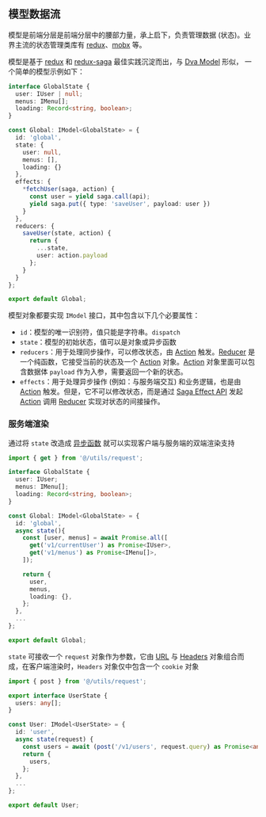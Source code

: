 ## 模型数据流

模型是前端分层是前端分层中的腰部力量，承上启下，负责管理数据 (状态)。业界主流的状态管理类库有 [redux](https://github.com/reduxjs/redux)、[mobx](https://github.com/mobxjs/mobx) 等。

模型是基于 [redux](https://github.com/reduxjs/redux) 和 [redux-saga](https://github.com/redux-saga/redux-saga) 最佳实践沉淀而出，与 [Dva Model](https://dvajs.com/guide/concepts.html#models) 形似， 一个简单的模型示例如下：

```ts
interface GlobalState {
  user: IUser | null;
  menus: IMenu[];
  loading: Record<string, boolean>;
}

const Global: IModel<GlobalState> = {
  id: 'global',
  state: {
    user: null,
    menus: [],
    loading: {}
  },
  effects: {
    *fetchUser(saga, action) {
      const user = yield saga.call(api);
      yield saga.put({ type: 'saveUser', payload: user })
    }
  },
  reducers: {
    saveUser(state, action) {
      return {
        ...state,
        user: action.payload
      };
    }
  }
};

export default Global;
```

模型对象都要实现 `IModel` 接口，其中包含以下几个必要属性：

- `id`：模型的唯一识别符，值只能是字符串。`dispatch`
- `state`：模型的初始状态，值可以是对象或异步函数
- `reducers`：用于处理同步操作，可以修改状态，由 [Action](https://redux.js.org/basics/actions) 触发。[Reducer](https://redux.js.org/basics/reducers) 是一个纯函数，它接受当前的状态及一个 [Action](https://redux.js.org/basics/actions) 对象。[Action](https://redux.js.org/basics/actions) 对象里面可以包含数据体 `payload` 作为入参，需要返回一个新的状态。
- `effects`：用于处理异步操作 (例如：与服务端交互) 和业务逻辑，也是由 [Action](https://redux.js.org/basics/actions) 触发。但是，它不可以修改状态，而是通过 [Saga Effect API](https://redux-saga.js.org/docs/api/#effect-creators) 发起 [Action](https://redux.js.org/basics/actions) 调用 [Reducer](https://redux.js.org/basics/reducers) 实现对状态的间接操作。

### 服务端渲染

通过将 `state` 改造成 [异步函数](https://es6.ruanyifeng.com/#docs/async) 就可以实现客户端与服务端的双端渲染支持

```ts
import { get } from '@/utils/request';

interface GlobalState {
  user: IUser;
  menus: IMenu[];
  loading: Record<string, boolean>;
}

const Global: IModel<GlobalState> = {
  id: 'global',
  async state(){
    const [user, menus] = await Promise.all([
      get('v1/currentUser') as Promise<IUser>,
      get('v1/menus') as Promise<IMenu[]>,
    ]);

    return {
      user,
      menus,
      loading: {},
    };
  },
  ...
};

export default Global;
```

`state` 可接收一个 `request` 对象作为参数，它由 [URL](https://nodejs.org/dist/latest-v12.x/docs/api/url.html#url_legacy_urlobject) 与 [Headers](https://nodejs.org/dist/latest-v12.x/docs/api/http.html#http_message_headers) 对象组合而成，在客户端渲染时，`Headers` 对象仅中包含一个 `cookie` 对象

```ts
import { post } from '@/utils/request';

export interface UserState {
  users: any[];
}

const User: IModel<UserState> = {
  id: 'user',
  async state(request) {
    const users = await (post('/v1/users', request.query) as Promise<any[]>);
    return {
      users,
    };
  },
  ...
};

export default User;
```

